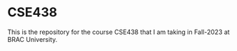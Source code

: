 # CSE438
This is the repository for the course CSE438 that I am taking in Fall-2023 at BRAC University.
